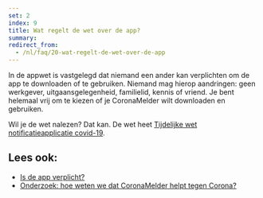 ```yaml
---
set: 2
index: 9
title: Wat regelt de wet over de app?
summary: 
redirect_from: 
  - /nl/faq/20-wat-regelt-de-wet-over-de-app
---
```

In de appwet is vastgelegd dat niemand een ander kan verplichten om de app te downloaden of te gebruiken. Niemand mag hierop aandringen: geen werkgever, uitgaansgelegenheid, familielid, kennis of vriend. Je bent helemaal vrij om te kiezen of je CoronaMelder wilt downloaden en gebruiken.

Wil je de wet nalezen? Dat kan. De wet heet [Tijdelijke wet notificatieapplicatie covid-19](https://wetten.overheid.nl/jci1.3:c:BWBR0044194&z=2020-10-10&g=2020-10-10).

## Lees ook:

- [Is de app verplicht?](/nl/faq/2-7-is-de-app-verplicht)
- [Onderzoek: hoe weten we dat CoronaMelder helpt tegen Corona?](/nl/faq/3-1-onderzoek-hoe-weten-we-of-coronamelder-helpt-tegen-corona)
